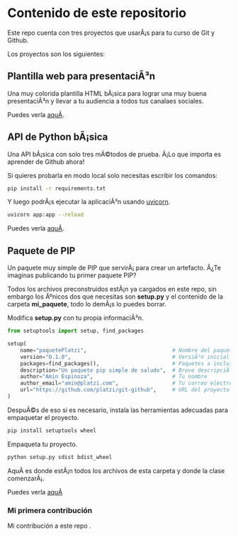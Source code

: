 # Contenido de este repositorio

Este repo cuenta con tres proyectos que usarÃ¡s para tu curso de Git y Github.

Los proyectos son los siguientes:

## Plantilla web para presentaciÃ³n

Una muy colorida plantilla HTML bÃ¡sica para lograr una muy buena presentaciÃ³n y llevar a tu audiencia a todos tus canalaes sociales.

Puedes verla [aquÃ­](/miSitio/).

## API de Python bÃ¡sica

Una API bÃ¡sica con solo tres mÃ©todos de prueba. Â¡Lo que importa es aprender de Github ahora!

Si quieres probarla en modo local solo necesitas escribir los comandos:

```bash
pip install -r requirements.txt
```

Y luego podrÃ¡s ejecutar la aplicaciÃ³n usando [uvicorn](https://www.uvicorn.org/).

```bash
uvicorn app:app --reload
```

Puedes verla [aquÃ­](/API_Python/).

## Paquete de PIP

Un paquete muy simple de PIP que servirÃ¡ para crear un artefacto. Â¿Te imaginas publicando tu primer paquete PIP?

Todos los archivos preconstruidos estÃ¡n ya cargados en este repo, sin embargo los Ãºnicos dos que necesitas son **setup.py** y el contenido de la carpeta **mi_paquete**, todo lo demÃ¡s lo puedes borrar.

Modifica **setup.py** con tu propia informaciÃ³n.

```python
from setuptools import setup, find_packages

setup(
    name="paquetePlatzi",                           # Nombre del paquete
    version="0.1.0",                                # VersiÃ³n inicial
    packages=find_packages(),                       # Paquetes a incluir
    description="Un paquete pip simple de saludo",  # Breve descripciÃ³n
    author="Amin Espinoza",                         # Tu nombre
    author_email="amin@platzi.com",                 # Tu correo electrÃ³nico
    url="https://github.com/platzi/git-github",     # URL del proyecto
)
```

DespuÃ©s de eso si es necesario, instala las herramientas adecuadas para empaquetar el proyecto.

```bash
pip install setuptools wheel
```

Empaqueta tu proyecto.

```bash
python setup.py sdist bdist_wheel
```

AquÃ­ es donde estÃ¡n todos los archivos de esta carpeta y donde la clase comenzarÃ¡.

Puedes verla [aquÃ­](/Paquete/)

### Mi primera contribución

Mi contribución a este repo
.
